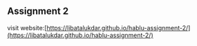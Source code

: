 <h2>Assignment 2</h2>

visit website:[https://libatalukdar.github.io/hablu-assignment-2/](https://libatalukdar.github.io/hablu-assignment-2/)
